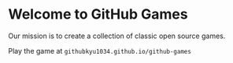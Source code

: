 # Welcome to GitHub Games

Our mission is to create a collection of classic open source games.

Play the game at `githubkyu1034.github.io/github-games`
